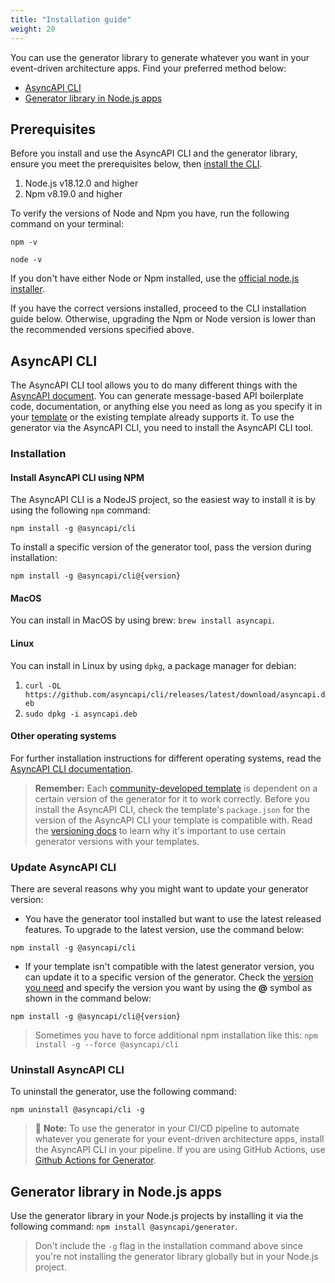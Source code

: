 ```yaml
---
title: "Installation guide"
weight: 20
---
```


You can use the generator library to generate whatever you want in your event-driven architecture apps. Find your preferred method below:

- [AsyncAPI CLI](#asyncapi-cli)
- [Generator library in Node.js apps](#generator-library-in-nodejs-apps)

## Prerequisites

Before you install and use the AsyncAPI CLI and the generator library, ensure you meet the prerequisites below, then [install the CLI](#installation).

1. Node.js v18.12.0 and higher
2. Npm v8.19.0 and higher

To verify the versions of Node and Npm you have, run the following command on your terminal:

```
npm -v
```

```
node -v
```

If you don't have either Node or Npm installed, use the [official node.js installer](https://nodejs.org/en/download/).

If you have the correct versions installed, proceed to the CLI installation guide below. Otherwise, upgrading the Npm or Node version is lower than the recommended versions specified above.

## AsyncAPI CLI

The AsyncAPI CLI tool allows you to do many different things with the [AsyncAPI document](asyncapi-document). You can generate message-based API boilerplate code, documentation, or anything else you need as long as you specify it in your [template](template) or the existing template already supports it. To use the generator via the AsyncAPI CLI, you need to install the AsyncAPI CLI tool.

### Installation

#### Install AsyncAPI CLI using NPM

The AsyncAPI CLI is a NodeJS project, so the easiest way to install it is by using the following `npm` command:

```
npm install -g @asyncapi/cli
```

To install a specific version of the generator tool, pass the version during installation:

```
npm install -g @asyncapi/cli@{version}
```

#### MacOS

You can install in MacOS by using brew: `brew install asyncapi`.

#### Linux

You can install in Linux by using `dpkg`, a package manager for debian:

1. `curl -OL https://github.com/asyncapi/cli/releases/latest/download/asyncapi.deb`
2. `sudo dpkg -i asyncapi.deb`

#### Other operating systems

For further installation instructions for different operating systems, read the [AsyncAPI CLI documentation](https://github.com/asyncapi/cli#installation).

> **Remember:**
> Each [community-developed template](https://github.com/search?q=topic%3Aasyncapi+topic%3Agenerator+topic%3Atemplate) is dependent on a certain version of the generator for it to work correctly. Before you install the AsyncAPI CLI, check the template's `package.json` for the version of the AsyncAPI CLI your template is compatible with. Read the [versioning docs](versioning) to learn why it's important to use certain generator versions with your templates.

### Update AsyncAPI CLI

There are several reasons why you might want to update your generator version:

- You have the generator tool installed but want to use the latest released features. To upgrade to the latest version, use the command below:

```
npm install -g @asyncapi/cli
```

- If your template isn't compatible with the latest generator version, you can update it to a specific version of the generator. Check the [version you need](https://github.com/asyncapi/cli/releases) and specify the version you want by using the **@** symbol as shown in the command below:

```
npm install -g @asyncapi/cli@{version}
```

> Sometimes you have to force additional npm installation like this: `npm install -g --force @asyncapi/cli`

### Uninstall AsyncAPI CLI

To uninstall the generator, use the following command:

```
npm uninstall @asyncapi/cli -g
```

> :memo: **Note:** To use the generator in your CI/CD pipeline to automate whatever you generate for your event-driven architecture apps, install the AsyncAPI CLI in your pipeline. If you are using GitHub Actions, use [Github Actions for Generator](https://github.com/marketplace/actions/generator-for-asyncapi-documents).

## Generator library in Node.js apps

Use the generator library in your Node.js projects by installing it via the following command: `npm install @asyncapi/generator`.

> Don't include the `-g` flag in the installation command above since you're not installing the generator library globally but in your Node.js project.
